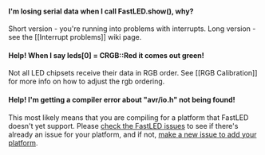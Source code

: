 #### I'm losing serial data when I call FastLED.show(), why?

Short version - you're running into problems with interrupts.  Long version - see the [[Interrupt problems]] wiki page.

#### Help!  When I say leds[0] = CRGB::Red it comes out green!

Not all LED chipsets receive their data in RGB order.  See [[RGB Calibration]] for more info on how to adjust the rgb ordering.

#### Help!  I'm getting a compiler error about "avr/io.h" not being found!

This most likely means that you are compiling for a platform that FastLED doesn't yet support.  Please [check the FastLED issues](http://fastled.io/issues) to see if there's already an issue for your platform, and if not, [make a new issue to add your platform](https://github.com/FastLED/FastLED/issues/new).  


